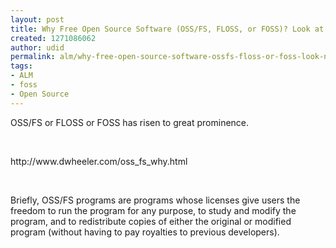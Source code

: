 ```yaml
---
layout: post
title: Why Free Open Source Software (OSS/FS, FLOSS, or FOSS)? Look at the Numbers!
created: 1271086062
author: udid
permalink: alm/why-free-open-source-software-ossfs-floss-or-foss-look-numbers
tags:
- ALM
- foss
- Open Source
---
```

<p>OSS/FS or FLOSS or FOSS has risen to great prominence. </p>
<p>&nbsp;</p>
<p>http://www.dwheeler.com/oss_fs_why.html</p>
<p>&nbsp;</p>
<p>Briefly, OSS/FS programs are programs whose licenses give users the freedom to run the program for any purpose, to study and modify the program, and to redistribute copies of either the original or modified program (without having to pay royalties to previous developers). </p>
<p>&nbsp;</p>
